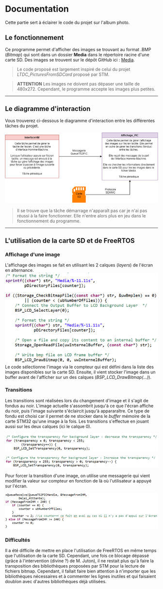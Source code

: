 # Documentation

Cette partie sert à éclairer le code du projet sur l'album photo. 

## Le fonctionnement

Ce programme permet d'afficher des images se trouvant au format .BMP (*Bitmap*) qui sont dans un dossier **Media** dans le répertoire racine d'une carte SD. Des images se trouvent sur le dépôt GitHub ici : [Media](https://github.com/Marsuboubou/Mini-Projet-Album-Photo/tree/main/Media_test).
> Le code proposé est largement inspiré de celui du projet *LTDC_PicturesFromSDCard* proposé par STM.

> **ATTENTION** Les images ne doivent pas dépaser une taille de 480x272. Cependant, le programme accepte les images plus petites.

---
## Le diagramme d'interaction
Vous trouverez ci-dessous le diagramme d'interaction entre les différentes tâches du projet.

![Interaction_taches](https://github.com/Marsuboubou/Mini-Projet-Album-Photo/blob/main/Images/diag_inter_album_photo.png?raw=true)

> Il se trouve que la tâche démarrage n'apparaît pas car je n'ai pas réussi à la faire fonctionner. Elle n'entre alors plus en jeu dans le fonctionnement du programme.

---
## L'utilisation de la carte SD et de FreeRTOS

### Affichage d'une image

L'affichage des images se fait en utilisant les 2 calques (*layers*) de l'écran en alternance. 
![affichage_code](https://github.com/Marsuboubou/Mini-Projet-Album-Photo/blob/main/Images/affich_image.png?raw=true)
Le code sélectionne l'image via le compteur qui est défini dans la liste des images disponibles sur la carte SD. Ensuite, il vient stocker l'image dans un buffer avant de l'afficher sur un des calques (*BSP_LCD_DrawBitmap(...)*).

### Transitions

Les transitions sont réalisées lors du changement d'image et il s'agit de fondus au noir. L'image actuelle s'assombrit jusqu'à ce que l'écran affiche du noir, puis l'image suivante s'éclaircit jusqu'à appararaître. Ce type de fondu est choisi car il permet de ne stocker dans le *buffer* mémoire de la carte STM32 qu'une image à la fois. Les transitions s'effectue en jouant aussi sur les deux calques (ici le calque 0).

![transition1](https://github.com/Marsuboubou/Mini-Projet-Album-Photo/blob/main/Images/transition1.png?raw=true)

![transition2](https://github.com/Marsuboubou/Mini-Projet-Album-Photo/blob/main/Images/transition2.png?raw=true)

Pour forcer la transition d'une image, on utilise une messagerie qui vient modifier la valeur sur compteur en fonction de là où l'utilisateur a appuyé sur l'écran.

![IHM](https://github.com/Marsuboubou/Mini-Projet-Album-Photo/blob/main/Images/modif_counter.png?raw=true)

### Difficultés

Il a été difficile de mettre en place l'utilisation de FreeRTOS en même temps que l'utilisation de la carte SD. Cependant, une fois ce blocage dépassé (grâce à l'intervention (divine ?) de M. Juton), il ne restait plus qu'à faire la transposition des bibliothèques proposées par STM pour la lecture de fichiers bitmap. Cependant, il fallait faire bien attention à n'importer que les bibliothèques nécessaires et à commenter les lignes inutiles et qui faisaient doublon avec d'autres bibliothèques déjà utilisées.